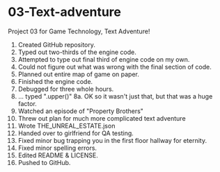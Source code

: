 # 03-Text-adventure
Project 03 for Game Technology, Text Adventure!

1. Created GitHub repository.
2. Typed out two-thirds of the engine code.
3. Attempted to type out final third of engine code on my own.
4. Could not figure out what was wrong with the final section of code.
5. Planned out entire map of game on paper.
6. Finished the engine code.
7. Debugged for three whole hours.
8. ... typed ".upper()"
    8a. OK so it wasn't just that, but that was a huge factor.
9. Watched an episode of "Property Brothers"
10. Threw out plan for much more complicated text adventure
11. Wrote THE_UNREAL_ESTATE.json
12. Handed over to girlfriend for QA testing.
13. Fixed minor bug trapping you in the first floor hallway for eternity.
14. Fixed minor spelling errors.
15. Edited README & LICENSE.
16. Pushed to GitHub.

